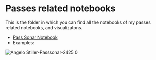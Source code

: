 # Passes related notebooks
This is the folder in which you can find all the notebooks of my passes related notebooks, and visualizatons. 

- [Pass Sonar Notebook](https://gibranium.github.io/passing/PASSES-SONAR.html)
- Examples:

![Angelo Stiller-Passsonar-2425 0](https://github.com/user-attachments/assets/70214ba4-48c1-4167-b974-e65c7b036d6e)

